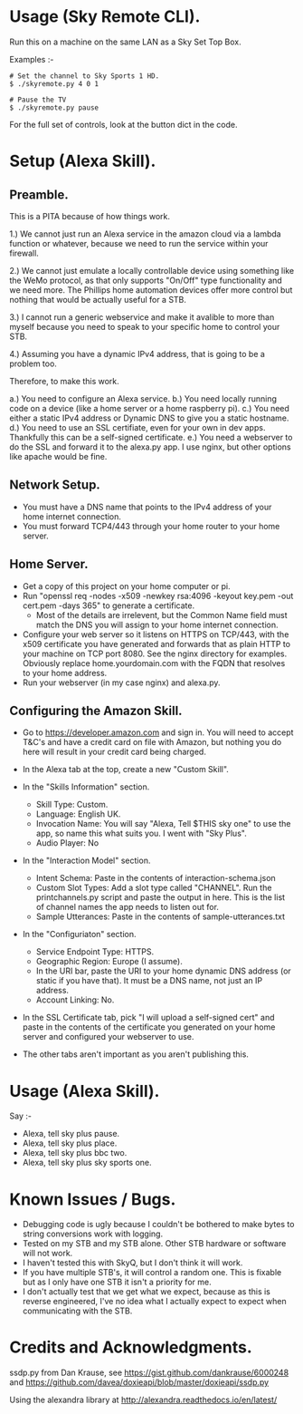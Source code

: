 Usage (Sky Remote CLI).
=======================

Run this on a machine on the same LAN as a Sky Set Top Box.

Examples :-

```
# Set the channel to Sky Sports 1 HD.
$ ./skyremote.py 4 0 1

# Pause the TV
$ ./skyremote.py pause
```

For the full set of controls, look at the button dict in the code.

Setup (Alexa Skill).
====================

Preamble.
---------

This is a PITA because of how things work.

1.) We cannot just run an Alexa service in the amazon cloud via a lambda
function or whatever, because we need to run the service within your
firewall.

2.) We cannot just emulate a locally controllable device using something
like the WeMo protocol, as that only supports "On/Off" type functionality
and we need more. The Phillips home automation devices offer more control
but nothing that would be actually useful for a STB.

3.) I cannot run a generic webservice and make it avalible to more than
myself because you need to speak to your specific home to control your
STB.

4.) Assuming you have a dynamic IPv4 address, that is 
going to be a problem too.

Therefore, to make this work.

a.) You need to configure an Alexa service.
b.) You need locally running code on a device (like a home server
or a home raspberry pi).
c.) You need either a static IPv4 address or Dynamic DNS to give you
a static hostname.
d.) You need to use an SSL certifiate, even for your own in dev apps.
Thankfully this can be a self-signed certificate.
e.) You need a webserver to do the SSL and forward it to the alexa.py
app. I use nginx, but other options like apache would be fine.

Network Setup.
--------------

- You must have a DNS name that points to the IPv4 address of your home 
internet connection.
- You must forward TCP4/443 through your home router to your home 
server.


Home Server.
------------

- Get a copy of this project on your home computer or pi.
- Run "openssl req -nodes -x509 -newkey rsa:4096 -keyout key.pem -out 
cert.pem -days 365" to generate a certificate.
    - Most of the details are irrelevent, but the Common Name field
    must match the DNS you will assign to your home internet connection.   
- Configure your web server so it listens on HTTPS on TCP/443, with 
the x509 certificate you have generated and forwards that as plain HTTP
to your machine on TCP port 8080. See the nginx directory for examples.
Obviously replace home.yourdomain.com with the FQDN that resolves to
your home address.
- Run your webserver (in my case nginx) and alexa.py.

Configuring the Amazon Skill.
-----------------------------

- Go to https://developer.amazon.com and sign in. You will need
to accept T&C's and have a credit card on file with Amazon, but nothing
you do here will result in your credit card being charged.

- In the Alexa tab at the top, create a new "Custom Skill".

- In the "Skills Information" section.
    - Skill Type: Custom.
    - Language: English UK.
    - Invocation Name: You will say "Alexa, Tell $THIS sky one" to use
    the app, so name this what suits you. I went with "Sky Plus".
    - Audio Player: No
    
- In the "Interaction Model" section.
    - Intent Schema: Paste in the contents of interaction-schema.json
    - Custom Slot Types: Add a slot type called "CHANNEL". Run the
    printchannels.py script and paste the output in here. This is the
    list of channel names the app needs to listen out for.
    - Sample Utterances: Paste in the contents of sample-utterances.txt
    
- In the "Configuriaton" section.
    - Service Endpoint Type: HTTPS.
    - Geographic Region: Europe (I assume).
    - In the URI bar, paste the URI to your home dynamic DNS address
    (or static if you have that). It must be a DNS name, not just an IP
    address.
    - Account Linking: No.

- In the SSL Certificate tab, pick "I will upload a self-signed cert"
and paste in the contents of the certificate you generated on your
home server and configured your webserver to use.

- The other tabs aren't important as you aren't publishing this.

Usage (Alexa Skill).
====================

Say :- 
- Alexa, tell sky plus pause.
- Alexa, tell sky plus place.
- Alexa, tell sky plus bbc two.
- Alexa, tell sky plus sky sports one.

Known Issues / Bugs.
====================

- Debugging code is ugly because I couldn't be bothered to make
  bytes to string conversions work with logging.
- Tested on my STB and my STB alone. Other STB hardware or software
  will not work.
- I haven't tested this with SkyQ, but I don't think it will work.
- If you have multiple STB's, it will control a random one. This is
fixable but as I only have one STB it isn't a priority for me.
- I don't actually test that we get what we expect, because as this
  is reverse engineered, I've no idea what I actually expect to expect
  when communicating with the STB. 

Credits and Acknowledgments.
============================

ssdp.py from Dan Krause, see https://gist.github.com/dankrause/6000248
and https://github.com/davea/doxieapi/blob/master/doxieapi/ssdp.py

Using the alexandra library at 
http://alexandra.readthedocs.io/en/latest/
